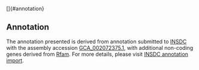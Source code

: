 []{#annotation}

Annotation
----------

The annotation presented is derived from annotation submitted to
[INSDC](http://www.insdc.org) with the assembly accession
[GCA\_002072375.1](http://www.ebi.ac.uk/ena/data/view/GCA_002072375.1),
with additional non-coding genes derived from
[Rfam](http://rfam.xfam.org/). For more details, please visit [INSDC
annotation
import](http://ensemblgenomes.org/info/data/insdc_annotation).
